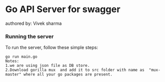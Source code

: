 # Go API Server for swagger
authored by: Vivek sharma


### Running the server
To run the server, follow these simple steps:

```
go run main.go
Notes:
1.we are using json file as DB store.
2.Download gorilla mux  and add it to src folder with name as  "mux-master" where all your go packages are present.

